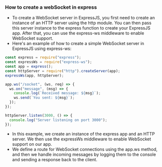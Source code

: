 ### How to create a webSocket in express

- To create a WebSocket server in ExpressJS, you first need to create an instance of an HTTP server using the http module. You can then pass this server instance to the express function to create your ExpressJS app. After that, you can use the express-ws middleware to enable WebSocket support.
- Here's an example of how to create a simple WebSocket server in ExpressJS using express-ws:

```js
const express = require("express");
const expressWs = require("express-ws");
const app = express();
const httpServer = require("http").createServer(app);
expressWs(app, httpServer);

app.ws("/socket", (ws, req) => {
  ws.on("message", (msg) => {
    console.log(`Received message: ${msg}`);
    ws.send(`You sent: ${msg}`);
  });
});

httpServer.listen(3000, () => {
  console.log("Server listening on port 3000");
});
```

- In this example, we create an instance of the express app and an HTTP server. We then use the expressWs middleware to enable WebSocket support on our app.
- We define a route for WebSocket connections using the app.ws method, and then we handle incoming messages by logging them to the console and sending a response back to the client.
